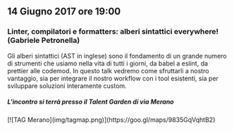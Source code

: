 ## 14 Giugno  2017 ore 19:00
### Linter, compilatori e formatters: alberi sintattici everywhere! (Gabriele Petronella)

Gli alberi sintattici (AST in inglese) sono il fondamento di un grande numero di strumenti che usiamo nella vita di tutti i giorni, da babel a eslint, da prettier alle codemod. In questo talk vedremo come sfruttarli a nostro vantaggio, sia per integrare il nostro workflow con i tool esistenti, sia per sviluppare soluzioni interamente custom.

##### L'incontro si terrà presso il Talent Garden di via Merano 

<div class="frame">
  [![TAG Merano](img/tagmap.png)](https://goo.gl/maps/9835GqVqhtB2)
</div>
